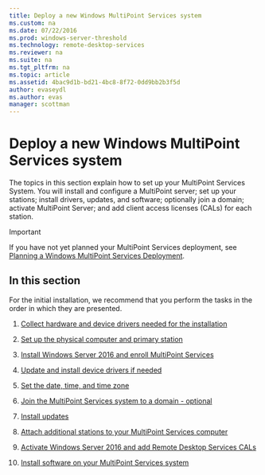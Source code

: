 ```yaml
---
title: Deploy a new Windows MultiPoint Services system
ms.custom: na
ms.date: 07/22/2016
ms.prod: windows-server-threshold
ms.technology: remote-desktop-services
ms.reviewer: na
ms.suite: na
ms.tgt_pltfrm: na
ms.topic: article
ms.assetid: 4bac9d1b-bd21-4bc8-8f72-0dd9bb2b3f5d
author: evaseydl
ms.author: evas
manager: scottman
---
```

# Deploy a new Windows MultiPoint Services system
The topics in this section explain how to set up your MultiPoint Services System. You will install and configure a MultiPoint server; set up your stations; install drivers, updates, and software; optionally join a domain; activate MultiPoint Server; and add client access licenses (CALs) for each station.  
  
> [!IMPORTANT]  
> If you have not yet planned your MultiPoint Services deployment, see [Planning a Windows MultiPoint Services Deployment](Planning-a-MultiPoint-Services-Deployment.md).  
  
## In this section  
For the initial installation, we recommend that you perform the tasks in the order in which they are presented.  
  
1.  [Collect hardware and device drivers needed for the installation](Collect-hardware-and-device-drivers-needed-for-the-installation.md)  
  
2.  [Set up the physical computer and primary station](Set-up-the-physical-computer-and-primary-station.md)  
  
3.  [Install Windows Server 2016 and enroll MultiPoint Services](Install-MultiPoint-services.md)  
  
4.  [Update and install device drivers if needed](Update-and-install-device-drivers-if-needed.md)  
  
5.  [Set the date, time, and time zone](Set-the-date--time--and-time-zone.md)  
  
6.  [Join the MultiPoint Services system to a domain - optional](Join-the-MultiPoint-services-computer-to-a-domain--optional-.md)  
  
7.  [Install updates](Install-updates.md)  
  
8.  [Attach additional stations to your MultiPoint Services computer](Attach-additional-stations-to-your-MultiPoint-services-computer.md)  
  
9. [Activate Windows Server 2016 and add Remote Desktop Services CALs](manage-client-access-licenses-with-multipoint-services.md)  
  
10. [Install software on your MultiPoint Services system](Install-software-on-your-MultiPoint-Services-system.md)